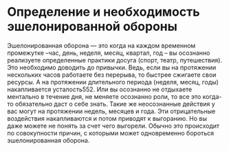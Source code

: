 # Определение и необходимость эшелонированной обороны

Эшелонированная оборона — это когда на каждом временном промежутке –час, день, неделя, месяц, квартал, год – вы осознанно реализуете определенные практики досуга (спорт, театр, путешествия).
Это необходимо доводить до привычки. Ведь, если вы на протяжении нескольких часов работаете без перерыва, то быстрее сжигаете свои ресурсы. А на протяжении длительного периода (неделя, месяц, годы) накапливается усталость552. Или вы осознанно не отдыхаете ментально в течение дня, не меняете осознанно роли, то все это когда-то обязательно даст о себе знать. Такие же неосознанные действия у вас могут на протяжении недель, месяцев и года. Эти отрицательные воздействия накапливаются и потом приводят к выгоранию. Но вы даже можете не понять за счет чего выгорели. Обычно это происходит по совокупности причин, с которыми может одновременно бороться эшелонированная оборона.

